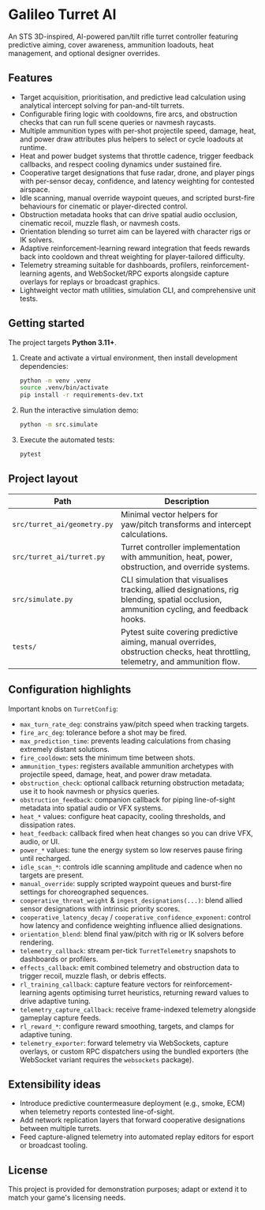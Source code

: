 # Galileo Turret AI

An STS 3D-inspired, AI-powered pan/tilt rifle turret controller featuring predictive aiming, cover awareness, ammunition loadouts, heat management, and optional designer overrides.

## Features

- Target acquisition, prioritisation, and predictive lead calculation using analytical intercept solving for pan-and-tilt turrets.
- Configurable firing logic with cooldowns, fire arcs, and obstruction checks that can run full scene queries or navmesh raycasts.
- Multiple ammunition types with per-shot projectile speed, damage, heat, and power draw attributes plus helpers to select or cycle loadouts at runtime.
- Heat and power budget systems that throttle cadence, trigger feedback callbacks, and respect cooling dynamics under sustained fire.
- Cooperative target designations that fuse radar, drone, and player pings with per-sensor decay, confidence, and latency weighting for contested airspace.
- Idle scanning, manual override waypoint queues, and scripted burst-fire behaviours for cinematic or player-directed control.
- Obstruction metadata hooks that can drive spatial audio occlusion, cinematic recoil, muzzle flash, or navmesh costs.
- Orientation blending so turret aim can be layered with character rigs or IK solvers.
- Adaptive reinforcement-learning reward integration that feeds rewards back into cooldown and threat weighting for player-tailored difficulty.
- Telemetry streaming suitable for dashboards, profilers, reinforcement-learning agents, and WebSocket/RPC exports alongside capture overlays for replays or broadcast graphics.
- Lightweight vector math utilities, simulation CLI, and comprehensive unit tests.

## Getting started

The project targets **Python 3.11+**.

1. Create and activate a virtual environment, then install development dependencies:

   ```bash
   python -m venv .venv
   source .venv/bin/activate
   pip install -r requirements-dev.txt
   ```

2. Run the interactive simulation demo:

   ```bash
   python -m src.simulate
   ```

3. Execute the automated tests:

   ```bash
   pytest
   ```

## Project layout

| Path | Description |
| --- | --- |
| `src/turret_ai/geometry.py` | Minimal vector helpers for yaw/pitch transforms and intercept calculations. |
| `src/turret_ai/turret.py` | Turret controller implementation with ammunition, heat, power, obstruction, and override systems. |
| `src/simulate.py` | CLI simulation that visualises tracking, allied designations, rig blending, spatial occlusion, ammunition cycling, and feedback hooks. |
| `tests/` | Pytest suite covering predictive aiming, manual overrides, obstruction checks, heat throttling, telemetry, and ammunition flow. |

## Configuration highlights

Important knobs on `TurretConfig`:

- `max_turn_rate_deg`: constrains yaw/pitch speed when tracking targets.
- `fire_arc_deg`: tolerance before a shot may be fired.
- `max_prediction_time`: prevents leading calculations from chasing extremely distant solutions.
- `fire_cooldown`: sets the minimum time between shots.
- `ammunition_types`: registers available ammunition archetypes with projectile speed, damage, heat, and power draw metadata.
- `obstruction_check`: optional callback returning obstruction metadata; use it to hook navmesh or physics queries.
- `obstruction_feedback`: companion callback for piping line-of-sight metadata into spatial audio or VFX systems.
- `heat_*` values: configure heat capacity, cooling thresholds, and dissipation rates.
- `heat_feedback`: callback fired when heat changes so you can drive VFX, audio, or UI.
- `power_*` values: tune the energy system so low reserves pause firing until recharged.
- `idle_scan_*`: controls idle scanning amplitude and cadence when no targets are present.
- `manual_override`: supply scripted waypoint queues and burst-fire settings for choreographed sequences.
- `cooperative_threat_weight` & `ingest_designations(...)`: blend allied sensor designations with intrinsic priority scores.
- `cooperative_latency_decay` / `cooperative_confidence_exponent`: control how latency and confidence weighting influence allied designations.
- `orientation_blend`: blend final yaw/pitch with rig or IK solvers before rendering.
- `telemetry_callback`: stream per-tick `TurretTelemetry` snapshots to dashboards or profilers.
- `effects_callback`: emit combined telemetry and obstruction data to trigger recoil, muzzle flash, or debris effects.
- `rl_training_callback`: capture feature vectors for reinforcement-learning agents optimising turret heuristics, returning reward values to drive adaptive tuning.
- `telemetry_capture_callback`: receive frame-indexed telemetry alongside gameplay capture feeds.
- `rl_reward_*`: configure reward smoothing, targets, and clamps for adaptive tuning.
- `telemetry_exporter`: forward telemetry via WebSockets, capture overlays, or custom RPC dispatchers using the bundled exporters (the WebSocket variant requires the `websockets` package).

## Extensibility ideas

- Introduce predictive countermeasure deployment (e.g., smoke, ECM) when telemetry reports contested line-of-sight.
- Add network replication layers that forward cooperative designations between multiple turrets.
- Feed capture-aligned telemetry into automated replay editors for esport or broadcast tooling.

## License

This project is provided for demonstration purposes; adapt or extend it to match your game's licensing needs.
